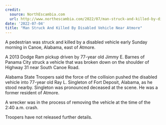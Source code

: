 ```yaml
---
credit:
  source: NorthEscambia.com
  url: http://www.northescambia.com/2022/07/man-struck-and-killed-by-disabled-vehicle-near-atmore
date: '2022-07-04'
title: "Man Struck And Killed By Disabled Vehicle Near Atmore"
---
```

A pedestrian was struck and killed by a disabled vehicle early Sunday morning in Canoe, Alabama, east of Atmore.

A 2013 Dodge Ram pickup driven by 77-year old Jimmy E. Barnes of Panama City struck a vehicle that was broken down on the shoulder of Highway 31 near South Canoe Road.

Alabama State Troopers said the force of the collision pushed the disabled vehicle into 77-year old Ray L. Singleton of Fort Deposit, Alabama, as he stood nearby. Singleton was pronounced deceased at the scene. He was a former resident of Atmore.

A wrecker was in the process of removing the vehicle at the time of the 2:40 a.m. crash.

Troopers have not released further details.
